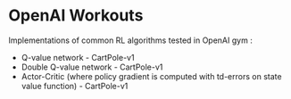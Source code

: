 # OpenAI Workouts

Implementations of common RL algorithms tested in OpenAI gym :
- Q-value network - CartPole-v1
- Double Q-value network - CartPole-v1
- Actor-Critic (where policy gradient is computed with td-errors on state value function) - CartPole-v1
